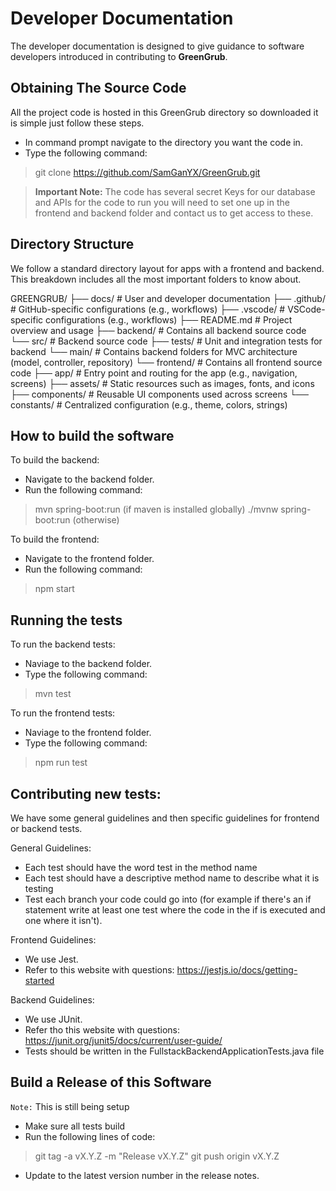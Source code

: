 # Developer Documentation  

The developer documentation is designed to give guidance to software developers introduced in contributing to **GreenGrub**.  

## Obtaining The Source Code  

All the project code is hosted in this GreenGrub directory so downloaded it is simple just follow these steps.

- In command prompt navigate to the directory you want the code in.  
- Type the following command:  
 > git clone https://github.com/SamGanYX/GreenGrub.git

> **Important Note:** The code has several secret Keys for our database and APIs for the code to run you will need to set one up in the frontend and backend folder and contact us to get access to these.

## Directory Structure

We follow a standard directory layout for apps with a frontend and backend.
This breakdown includes all the most important folders to know about.

GREENGRUB/
├── docs/              # User and developer documentation
├── .github/           # GitHub-specific configurations (e.g., workflows)
├── .vscode/           # VSCode-specific configurations (e.g., workflows)
├── README.md          # Project overview and usage
├── backend/           # Contains all backend source code
    └──  src/          # Backend source code
         ├── tests/         # Unit and integration tests for backend
         └──  main/          # Contains backend folders for MVC architecture (model, controller, repository)
└──  frontend/         # Contains all frontend source code
     ├── app/              # Entry point and routing for the app (e.g., navigation, screens)
     ├── assets/           # Static resources such as images, fonts, and icons
     ├── components/       # Reusable UI components used across screens
     └── constants/        # Centralized configuration (e.g., theme, colors, strings)

## How to build the software

To build the backend:
- Navigate to the backend folder.
- Run the following command:
> mvn spring-boot:run (if maven is installed globally)
> ./mvnw spring-boot:run (otherwise)

To build the frontend:
- Navigate to the frontend folder.
- Run the following command:
> npm start

## Running the tests

To run the backend tests:
- Naviage to the backend folder.
- Type the following command:
> mvn test

To run the frontend tests:
- Naviage to the frontend folder.
- Type the following command:
> npm run test

## Contributing new tests:

We have some general guidelines and then specific guidelines for frontend or backend tests.

General Guidelines:
- Each test should have the word test in the method name
- Each test should have a descriptive method name to describe what it is testing
- Test each branch your code could go into (for example if there's an if statement write at least one test where the code in the if is executed and one where it isn't).

Frontend Guidelines:
- We use Jest.
- Refer to this website with questions: https://jestjs.io/docs/getting-started

Backend Guidelines:
- We use JUnit.
- Refer tho this website with questions: https://junit.org/junit5/docs/current/user-guide/
- Tests should be written in the FullstackBackendApplicationTests.java file

## Build a Release of this Software

`Note:` This is still being setup
- Make sure all tests build
- Run the following lines of code:
> git tag -a vX.Y.Z -m "Release vX.Y.Z"
> git push origin vX.Y.Z
- Update to the latest version number in the release notes.